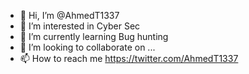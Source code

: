 - 👋 Hi, I’m @AhmedT1337
- 👀 I’m interested in Cyber Sec
- 🌱 I’m currently learning Bug hunting
- 💞️ I’m looking to collaborate on ...
- 📫 How to reach me https://twitter.com/AhmedT1337

<!---
AhmedTareq2050/AhmedTareq2050 is a ✨ special ✨ repository because its `README.md` (this file) appears on your GitHub profile.
You can click the Preview link to take a look at your changes.
--->
